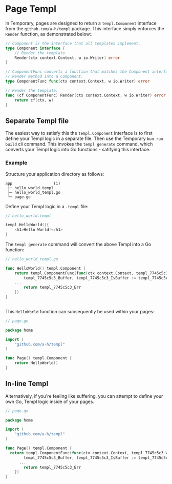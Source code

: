 # Page Templ

In Temporary, pages are designed to return a `templ.Component` interface from the `github.com/a-h/templ` package. This interface simply enforces the `Render` function, as demonstrated below:. 

```go
// Component is the interface that all templates implement.
type Component interface {
	// Render the template.
	Render(ctx context.Context, w io.Writer) error
}

// ComponentFunc converts a function that matches the Component interface's
// Render method into a Component.
type ComponentFunc func(ctx context.Context, w io.Writer) error

// Render the template.
func (cf ComponentFunc) Render(ctx context.Context, w io.Writer) error {
	return cf(ctx, w)
}

```

## Separate Templ file

The easiest way to satisfy this the `templ.Component` interface is to first define your Templ logic in a separate file. Then use the Temporary `bun run build` cli command. This invokes the `templ generate` command, which converts your Templ logic into Go functions - satifying this interface.

### Example

Structure your application directory as follows:

```
app                  (1)
 ├─ hello_world.templ       
 ├─ hello_world_templ.go          
 └─ page.go          
```

Define your Templ logic in a `.templ` file:

```go
// hello_world.templ       

templ HelloWorld(){
	<h1>Hello World!</h1>
} 
```

The `templ generate` command will convert the above Templ into a Go function:

```go
// hello_world_templ.go

func HelloWorld() templ.Component {
	return templ.ComponentFunc(func(ctx context.Context, templ_7745c5c3_W io.Writer) (templ_7745c5c3_Err error) {
		templ_7745c5c3_Buffer, templ_7745c5c3_IsBuffer := templ_7745c5c3_W.(*bytes.Buffer)
    ...
		return templ_7745c5c3_Err
	})
}
  
```

This `HelloWorld` function can subsequently be used within your pages:

```go
// page.go       

package home

import (
	"github.com/a-h/templ"
)

func Page() templ.Component {
	return HelloWorld()
}
```

## In-line Templ

Alternatively, if you're feeling like suffering, you can attempt to define your own Go, Templ logic inside of your pages.

```go
// page.go

package home

import (
	"github.com/a-h/templ"
)

func Page() templ.Component {
  return templ.ComponentFunc(func(ctx context.Context, templ_7745c5c3_W io.Writer) (templ_7745c5c3_Err error) {
  		templ_7745c5c3_Buffer, templ_7745c5c3_IsBuffer := templ_7745c5c3_W.(*bytes.Buffer)
      ...
  		return templ_7745c5c3_Err
  	})  
}
```


